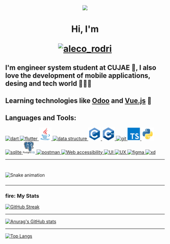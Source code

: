  <div id="header" align="center">

  <img src="https://media.giphy.com/media/M9gbBd9nbDrOTu1Mqx/giphy.gif" width="100"/>
  
</div>

<h1 align="center">
 Hi, I'm
 <p align=""> <a href="https://twitter.com/aleco_rodri" target="blank"><img src="https://img.shields.io/twitter/follow/aleco_rodri?logo=twitter&style=for-the-badge" alt="aleco_rodri" /></a> </p>

</h1>

## I'm engineer system student at CUJAE 💚, I also love the development of mobile applications, desing and tech world 👨🏻‍💻

## Learning technologies like [Odoo](https://www.odoo.com/es_ES)  and [Vue.js](https://vuejs.org) 🌱

<h2 align="left">Languages and Tools:</h2>

<p>
<a href="https://dart.dev" target="_blank" rel="noreferrer"> <img src="https://www.vectorlogo.zone/logos/dartlang/dartlang-icon.svg" alt="dart" width="40" height="40"/> </a>
<a href="https://flutter.dev" target="_blank" rel="noreferrer"> <img src="https://www.vectorlogo.zone/logos/flutterio/flutterio-icon.svg" alt="flutter" width="40" height="40"/> </a>
<a href="https://www.java.com" target="_blank" rel="noreferrer"> <img src="https://raw.githubusercontent.com/devicons/devicon/master/icons/java/java-original.svg" alt="java" width="40" height="40"/> </a>
<a href="https://docs.oracle.com/javase/tutorial/collections/intro/index.html" target="_blank" rel="noreferrer"> <img src="https://camo.githubusercontent.com/0e3aff4af54e514f06cfddb7ca48f8cb6565bb3d16453d73ff3fc20f502aa30d/68747470733a2f2f6c68332e676f6f676c6575736572636f6e74656e742e636f6d2f61345872632d386f514c7530356d4f724e507576415f6f326e5a4549456e4f6f54483477423931536c775f6843767549755f516769343430624b396d43386d6c2d4b413d77333030" alt="data structure" width="40" height="40"/> </a>
<a href="https://www.cprogramming.com/" target="_blank" rel="noreferrer"> <img src="https://raw.githubusercontent.com/devicons/devicon/master/icons/c/c-original.svg" alt="c" width="40" height="40"/> </a> <a href="https://www.w3schools.com/cpp/" target="_blank" rel="noreferrer"> <img src="https://raw.githubusercontent.com/devicons/devicon/master/icons/cplusplus/cplusplus-original.svg" alt="cplusplus" width="40" height="40"/> </a><a href="https://git-scm.com/" target="_blank" rel="noreferrer"> <img src="https://www.vectorlogo.zone/logos/git-scm/git-scm-icon.svg" alt="git" width="40" height="40"/> </a>
<a href="https://codigofacilito.com/certificates/57813" target="_blank" rel="noreferrer"> <img src="https://raw.githubusercontent.com/devicons/devicon/master/icons/typescript/typescript-original.svg" alt="typescript" width="40" height="40"/> </a> <a href="https://www.python.org" target="_blank" rel="noreferrer"> <img src="https://raw.githubusercontent.com/devicons/devicon/master/icons/python/python-original.svg" alt="python" width="40" height="40"/></a> <a href="https://www.sqlite.org/" target="_blank" rel="noreferrer"> <img src="https://www.vectorlogo.zone/logos/sqlite/sqlite-icon.svg" alt="sqlite" width="40" height="40"/> </a>
 <a href="https://www.postgresql.org" target="_blank" rel="noreferrer"> <img src="https://raw.githubusercontent.com/devicons/devicon/master/icons/postgresql/postgresql-original-wordmark.svg" alt="postgresql" width="40" height="40"/> </a>
 <a href="https://postman.com" target="_blank" rel="noreferrer"> <img src="https://www.vectorlogo.zone/logos/getpostman/getpostman-icon.svg" alt="postman" width="40" height="40"/> </a>
<a href="https://codigofacilito.com/certificates/43212.pdf" target="_blank" rel="noreferrer"> <img src="https://upload.wikimedia.org/wikipedia/commons/0/0f/Accessibility.svg" alt="Web accessibility" width="40" height="40"/> </a>
<a href="https://codigofacilito.com/certificates/57273" target="_blank" rel="noreferrer"> <img src="https://icon-library.com/images/layout-icon/layout-icon-16.jpg" alt="UI" width="40" height="40"/> </a>
<a href="https://codigofacilito.com/certificates/57086" target="_blank" rel="noreferrer"> <img src="https://www.linuxsupports.com/wp-content/uploads/2018/09/flat_line_icon_98.png" alt="UX" width="40" height="40"/> </a>
<a href="https://www.figma.com/" target="_blank" rel="noreferrer"> <img src="https://www.vectorlogo.zone/logos/figma/figma-icon.svg" alt="figma" width="40" height="40"/> </a>
<a href="https://www.adobe.com/products/xd.html" target="_blank" rel="noreferrer"> <img src="https://cdn.worldvectorlogo.com/logos/adobe-xd.svg" alt="xd" width="40" height="40"/> </a>

</p>

---

###

<br clear="both">

<img src="https://github.com/alecorodri/alecorodri/blob/output/snake.svg" alt="Snake animation" />

###

---

### fire: My Stats

[![GitHub Streak](https://github-readme-streak-stats.herokuapp.com/?user=alecorodri&theme=tokyonight)](https://git.io/streak-stats)

---
[![Anurag's GitHub stats](https://github-readme-stats.vercel.app/api?username=alecorodri&show_icons=true&theme=tokyonight)](https://github.com/anuraghazra/github-readme-stats)

---
[![Top Langs](https://github-readme-stats.vercel.app/api/top-langs/?username=alecorodri&layout=compact&theme=tokyonight)](https://github.com/anuraghazra/github-readme-stats)

